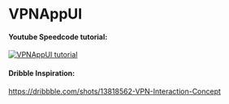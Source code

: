 # VPNAppUI

#### Youtube Speedcode tutorial:
[![VPNAppUI tutorial](http://img.youtube.com/vi/i8gouuSNIqg/0.jpg)](https://youtu.be/i8gouuSNIqg)
#### Dribble Inspiration:
https://dribbble.com/shots/13818562-VPN-Interaction-Concept
